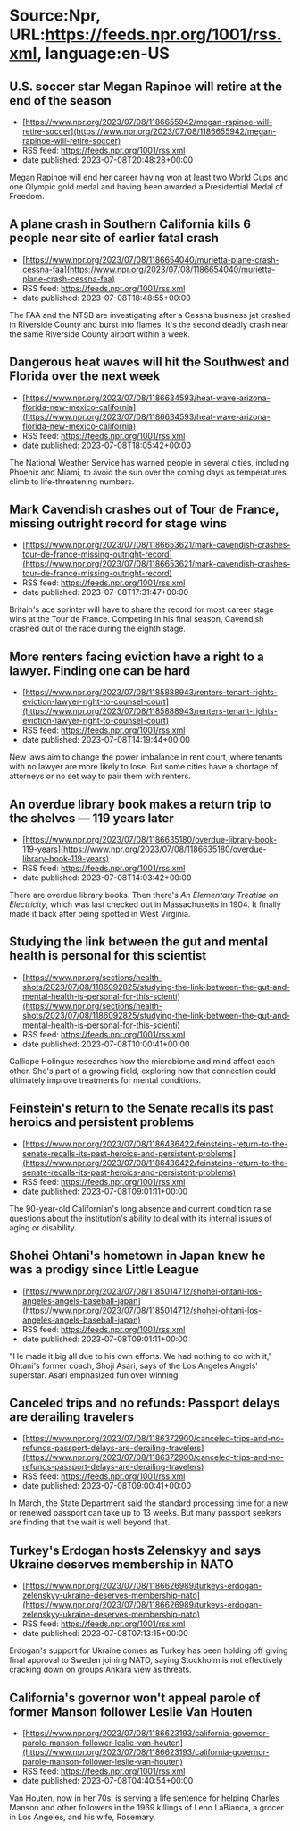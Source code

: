 # Source:Npr, URL:https://feeds.npr.org/1001/rss.xml, language:en-US

## U.S. soccer star Megan Rapinoe will retire at the end of the season
 - [https://www.npr.org/2023/07/08/1186655942/megan-rapinoe-will-retire-soccer](https://www.npr.org/2023/07/08/1186655942/megan-rapinoe-will-retire-soccer)
 - RSS feed: https://feeds.npr.org/1001/rss.xml
 - date published: 2023-07-08T20:48:28+00:00

Megan Rapinoe will end her career having won at least two World Cups and one Olympic gold medal and having been awarded a Presidential Medal of Freedom.

## A plane crash in Southern California kills 6 people near site of earlier fatal crash
 - [https://www.npr.org/2023/07/08/1186654040/murietta-plane-crash-cessna-faa](https://www.npr.org/2023/07/08/1186654040/murietta-plane-crash-cessna-faa)
 - RSS feed: https://feeds.npr.org/1001/rss.xml
 - date published: 2023-07-08T18:48:55+00:00

The FAA and the NTSB are investigating after a Cessna business jet crashed in Riverside County and burst into flames. It's the second deadly crash near the same Riverside County airport within a week.

## Dangerous heat waves will hit the Southwest and Florida over the next week
 - [https://www.npr.org/2023/07/08/1186634593/heat-wave-arizona-florida-new-mexico-california](https://www.npr.org/2023/07/08/1186634593/heat-wave-arizona-florida-new-mexico-california)
 - RSS feed: https://feeds.npr.org/1001/rss.xml
 - date published: 2023-07-08T18:05:42+00:00

The National Weather Service has warned people in several cities, including Phoenix and Miami, to avoid the sun over the coming days as temperatures climb to life-threatening numbers.

## Mark Cavendish crashes out of Tour de France, missing outright record for stage wins
 - [https://www.npr.org/2023/07/08/1186653621/mark-cavendish-crashes-tour-de-france-missing-outright-record](https://www.npr.org/2023/07/08/1186653621/mark-cavendish-crashes-tour-de-france-missing-outright-record)
 - RSS feed: https://feeds.npr.org/1001/rss.xml
 - date published: 2023-07-08T17:31:47+00:00

Britain's ace sprinter will have to share the record for most career stage wins at the Tour de France. Competing in his final season, Cavendish crashed out of the race during the eighth stage.

## More renters facing eviction have a right to a lawyer. Finding one can be hard
 - [https://www.npr.org/2023/07/08/1185888943/renters-tenant-rights-eviction-lawyer-right-to-counsel-court](https://www.npr.org/2023/07/08/1185888943/renters-tenant-rights-eviction-lawyer-right-to-counsel-court)
 - RSS feed: https://feeds.npr.org/1001/rss.xml
 - date published: 2023-07-08T14:19:44+00:00

New laws aim to change the power imbalance in rent court, where tenants with no lawyer are more likely to lose. But some cities have a shortage of attorneys or no set way to pair them with renters.

## An overdue library book makes a return trip to the shelves — 119 years later
 - [https://www.npr.org/2023/07/08/1186635180/overdue-library-book-119-years](https://www.npr.org/2023/07/08/1186635180/overdue-library-book-119-years)
 - RSS feed: https://feeds.npr.org/1001/rss.xml
 - date published: 2023-07-08T14:03:42+00:00

There are overdue library books. Then there's <em>An Elementary Treatise on Electricity</em>, which was last checked out in  Massachusetts in 1904. It finally made it back after being spotted in West Virginia.

## Studying the link between the gut and mental health is personal for this scientist
 - [https://www.npr.org/sections/health-shots/2023/07/08/1186092825/studying-the-link-between-the-gut-and-mental-health-is-personal-for-this-scienti](https://www.npr.org/sections/health-shots/2023/07/08/1186092825/studying-the-link-between-the-gut-and-mental-health-is-personal-for-this-scienti)
 - RSS feed: https://feeds.npr.org/1001/rss.xml
 - date published: 2023-07-08T10:00:41+00:00

Calliope Holingue researches how the microbiome and mind affect each other. She's part of a growing field, exploring how that connection could ultimately improve treatments for mental conditions.

## Feinstein's return to the Senate recalls its past heroics and persistent problems
 - [https://www.npr.org/2023/07/08/1186436422/feinsteins-return-to-the-senate-recalls-its-past-heroics-and-persistent-problems](https://www.npr.org/2023/07/08/1186436422/feinsteins-return-to-the-senate-recalls-its-past-heroics-and-persistent-problems)
 - RSS feed: https://feeds.npr.org/1001/rss.xml
 - date published: 2023-07-08T09:01:11+00:00

The 90-year-old Californian's long absence and current condition raise questions about the institution's ability to deal with its internal issues of aging or disability.

## Shohei Ohtani's hometown in Japan knew he was a prodigy since Little League
 - [https://www.npr.org/2023/07/08/1185014712/shohei-ohtani-los-angeles-angels-baseball-japan](https://www.npr.org/2023/07/08/1185014712/shohei-ohtani-los-angeles-angels-baseball-japan)
 - RSS feed: https://feeds.npr.org/1001/rss.xml
 - date published: 2023-07-08T09:01:11+00:00

"He made it big all due to his own efforts. We had nothing to do with it," Ohtani's former coach, Shoji Asari, says of the Los Angeles Angels' superstar. Asari emphasized fun over winning.

## Canceled trips and no refunds: Passport delays are derailing travelers
 - [https://www.npr.org/2023/07/08/1186372900/canceled-trips-and-no-refunds-passport-delays-are-derailing-travelers](https://www.npr.org/2023/07/08/1186372900/canceled-trips-and-no-refunds-passport-delays-are-derailing-travelers)
 - RSS feed: https://feeds.npr.org/1001/rss.xml
 - date published: 2023-07-08T09:00:41+00:00

In March, the State Department said the standard processing time for a new or renewed passport can take up to 13 weeks. But many passport seekers are finding that the wait is well beyond that.

## Turkey's Erdogan hosts Zelenskyy and says Ukraine deserves membership in NATO
 - [https://www.npr.org/2023/07/08/1186626989/turkeys-erdogan-zelenskyy-ukraine-deserves-membership-nato](https://www.npr.org/2023/07/08/1186626989/turkeys-erdogan-zelenskyy-ukraine-deserves-membership-nato)
 - RSS feed: https://feeds.npr.org/1001/rss.xml
 - date published: 2023-07-08T07:13:15+00:00

Erdogan's support for Ukraine comes as Turkey has been holding off giving final approval to Sweden joining NATO, saying Stockholm is not effectively cracking down on groups Ankara view as threats.

## California's governor won't appeal parole of former Manson follower Leslie Van Houten
 - [https://www.npr.org/2023/07/08/1186623193/california-governor-parole-manson-follower-leslie-van-houten](https://www.npr.org/2023/07/08/1186623193/california-governor-parole-manson-follower-leslie-van-houten)
 - RSS feed: https://feeds.npr.org/1001/rss.xml
 - date published: 2023-07-08T04:40:54+00:00

Van Houten, now in her 70s, is serving a life sentence for helping Charles Manson and other followers in the 1969 killings of Leno LaBianca, a grocer in Los Angeles, and his wife, Rosemary.

